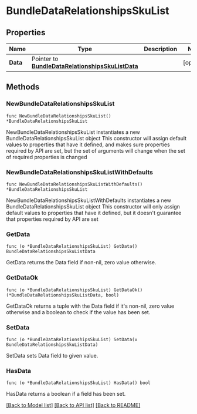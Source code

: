 # BundleDataRelationshipsSkuList

## Properties

Name | Type | Description | Notes
------------ | ------------- | ------------- | -------------
**Data** | Pointer to [**BundleDataRelationshipsSkuListData**](BundleDataRelationshipsSkuListData.md) |  | [optional] 

## Methods

### NewBundleDataRelationshipsSkuList

`func NewBundleDataRelationshipsSkuList() *BundleDataRelationshipsSkuList`

NewBundleDataRelationshipsSkuList instantiates a new BundleDataRelationshipsSkuList object
This constructor will assign default values to properties that have it defined,
and makes sure properties required by API are set, but the set of arguments
will change when the set of required properties is changed

### NewBundleDataRelationshipsSkuListWithDefaults

`func NewBundleDataRelationshipsSkuListWithDefaults() *BundleDataRelationshipsSkuList`

NewBundleDataRelationshipsSkuListWithDefaults instantiates a new BundleDataRelationshipsSkuList object
This constructor will only assign default values to properties that have it defined,
but it doesn't guarantee that properties required by API are set

### GetData

`func (o *BundleDataRelationshipsSkuList) GetData() BundleDataRelationshipsSkuListData`

GetData returns the Data field if non-nil, zero value otherwise.

### GetDataOk

`func (o *BundleDataRelationshipsSkuList) GetDataOk() (*BundleDataRelationshipsSkuListData, bool)`

GetDataOk returns a tuple with the Data field if it's non-nil, zero value otherwise
and a boolean to check if the value has been set.

### SetData

`func (o *BundleDataRelationshipsSkuList) SetData(v BundleDataRelationshipsSkuListData)`

SetData sets Data field to given value.

### HasData

`func (o *BundleDataRelationshipsSkuList) HasData() bool`

HasData returns a boolean if a field has been set.


[[Back to Model list]](../README.md#documentation-for-models) [[Back to API list]](../README.md#documentation-for-api-endpoints) [[Back to README]](../README.md)


